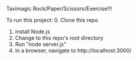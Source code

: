 Taximagic Rock/Paper/Scissors/Exercise!!!

To run this project:
0. Clone this repo
1. install Node.js
2. Change to this repo's root directory
3. Run "node server.js"
4. In a browser, navigate to http://localhost:3000/